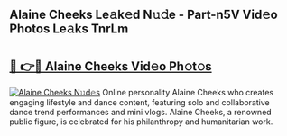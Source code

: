 ## Alaine Cheeks Le𝚊k𝚎d N𝚞𝚍e - Part-n5V Vid𝚎o Photos Le𝚊ks TnrLm

# <h2><a href="http://fbf17z8.evod.top/?m=Alaine+Cheeks">🔗 👉🔴 Alaine Cheeks Vid𝚎o Ph𝚘t𝚘s</a></h2>

[![Alaine Cheeks N𝚞d𝚎s](https://i.imgur.com/8V9OHl7.gif)](http://fbf17z8.evod.top/?m=Alaine+Cheeks)
Online personality Alaine Cheeks who creates engaging lifestyle and dance content, featuring solo and collaborative dance trend performances and mini vlogs. Alaine Cheeks, a renowned public figure, is celebrated for his philanthropy and humanitarian work. 
